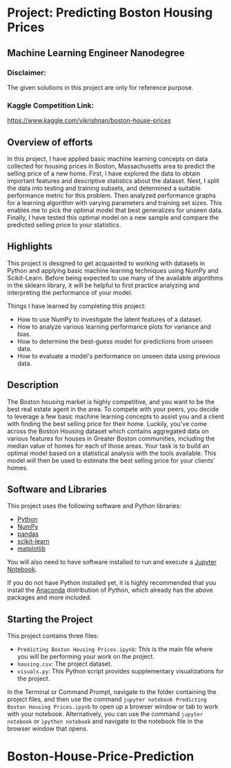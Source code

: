 # Project: Predicting Boston Housing Prices
## Machine Learning Engineer Nanodegree

### Disclaimer:
The given solutions in this project are only for reference purpose. 

### Kaggle Competition Link:
https://www.kaggle.com/vikrishnan/boston-house-prices

## Overview of efforts
In this project, I have applied basic machine learning concepts on data collected for housing prices in Boston, Massachusetts area to predict the selling price of a new home. First, I have explored the data to obtain important features and descriptive statistics about the dataset. Next, I split the data into testing and training subsets, and determined a suitable performance metric for this problem. Then analyzed performance graphs for a learning algorithm with varying parameters and training set sizes. This enables me to pick the optimal model that best generalizes for unseen data. Finally, I have tested this optimal model on a new sample and compare the predicted selling price to your statistics.

## Highlights
This project is designed to get acquainted to working with datasets in Python and applying basic machine learning techniques using NumPy and Scikit-Learn. Before being expected to use many of the available algorithms in the sklearn library, it will be helpful to first practice analyzing and interpreting the performance of your model.

Things I have learned by completing this project:

- How to use NumPy to investigate the latent features of a dataset.
- How to analyze various learning performance plots for variance and bias.
- How to determine the best-guess model for predictions from unseen data.
- How to evaluate a model's performance on unseen data using previous data.

## Description
The Boston housing market is highly competitive, and you want to be the best real estate agent in the area. To compete with your peers, you decide to leverage a few basic machine learning concepts to assist you and a client with finding the best selling price for their home. Luckily, you\'ve come across the Boston Housing dataset which contains aggregated data on various features for houses in Greater Boston communities, including the median value of homes for each of those areas. Your task is to build an optimal model based on a statistical analysis with the tools available. This model will then be used to estimate the best selling price for your clients\' homes.

## Software and Libraries
This project uses the following software and Python libraries:

- [Python](https://www.python.org/download/releases/3.0/)
- [NumPy](http://www.numpy.org/)
- [pandas](http://pandas.pydata.org/)
- [scikit-learn](http://scikit-learn.org/stable/)
- [matplotlib](http://matplotlib.org/)

You will also need to have software installed to run and execute a [Jupyter Notebook](http://ipython.org/notebook.html).

If you do not have Python installed yet, it is highly recommended that you install the [Anaconda](http://continuum.io/downloads) distribution of Python, which already has the above packages and more included. 

## Starting the Project

This project contains three files:

- `Predicting Boston Housing Prices.ipynb`: This is the main file where you will be performing your work on the project.
- `housing.csv`: The project dataset. 
- `visuals.py`: This Python script provides supplementary visualizations for the project. 

In the Terminal or Command Prompt, navigate to the folder containing the project files, and then use the command `jupyter notebook Predicting Boston Housing Prices.ipynb` to open up a browser window or tab to work with your notebook. Alternatively, you can use the command `jupyter notebook` or `ipython notebook` and navigate to the notebook file in the browser window that opens.
# Boston-House-Price-Prediction
